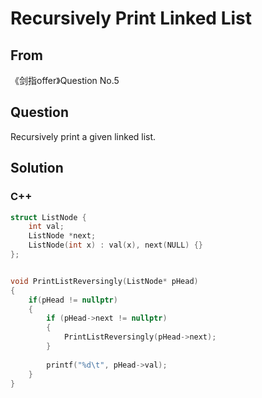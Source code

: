 # Recursively Print Linked List 



## From

《剑指offer》Question No.5





## Question

Recursively print a given linked list.



## Solution  



### C++

```c++
struct ListNode {
    int val;
    ListNode *next;
    ListNode(int x) : val(x), next(NULL) {}
};


void PrintListReversingly(ListNode* pHead)
{
    if(pHead != nullptr)
    {
        if (pHead->next != nullptr)
        {
            PrintListReversingly(pHead->next);
        }
        
        printf("%d\t", pHead->val);
    }
}
```


